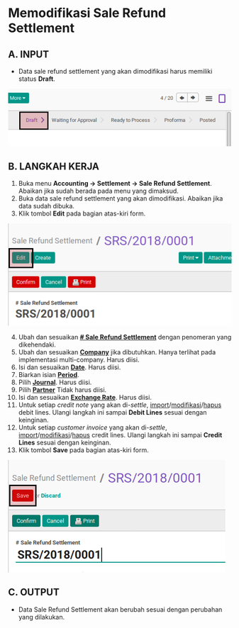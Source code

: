 # Memodifikasi Sale Refund Settlement

## A. INPUT

* Data sale refund settlement yang akan dimodifikasi harus memiliki status **Draft**.

![](../../img/sale-refund-settlement/status-draft.png)

## B. LANGKAH KERJA

1. Buka menu **Accounting -> Settlement -> Sale Refund Settlement**. Abaikan jika sudah berada pada menu yang dimaksud.
2. Buka data sale refund settlement yang akan dimodifikasi. Abaikan jika data sudah dibuka.
3. Klik tombol **Edit** pada bagian atas-kiri form.

![](../../img/sale-refund-settlement/tombol-edit.png)

4. Ubah dan sesuaikan **[# Sale Refund Settlement](./penjelasan.md#field-name)** dengan penomeran yang dikehendaki.
5. Ubah dan sesuaikan **[Company](./penjelasan.md#field-company)** jika dibutuhkan. Hanya terlihat pada implementasi multi-company. Harus diisi.
6. Isi dan sesuaikan **[Date](./penjelasan.md#field-date)**. Harus diisi.
7. Biarkan isian **[Period](./penjelasan.md#field-period)**.
8. Pilih **[Journal](./penjelasan.md#field-journal)**. Harus diisi.
9. Pilih **[Partner](./penjelasan.md#field-partner)** Tidak harus diisi.
10. Isi dan sesuaikan **[Exchange Rate](./penjelasan.md#field-exchange-rate)**. Harus diisi.
11. <a name="langkah-11">Untuk</a> setiap *credit note* yang akan di-*settle*, [import](./import-debit-line.md)/[modifikasi](./memodifikasi-debit-line.md)/[hapus](./menghapus-debit-line.md) debit lines. Ulangi langkah ini sampai **Debit Lines** sesuai dengan keinginan.
12. <a name="langkah-12">Untuk</a> setiap *customer invoice* yang akan di-*settle*, [import](./import-credit-line.md)/[modifikasi](./memodifikasi-credit-line.md)/[hapus](./menghapus-credit-line.md) credit lines. Ulangi langkah ini sampai **Credit Lines** sesuai dengan keinginan.
13. <a name="langkah-13">Klik</a> tombol **Save** pada bagian atas-kiri form.

![](../../img/sale-refund-settlement/tombol-edit-save.png)

## C. OUTPUT

* Data Sale Refund Settlement akan berubah sesuai dengan perubahan yang dilakukan.
